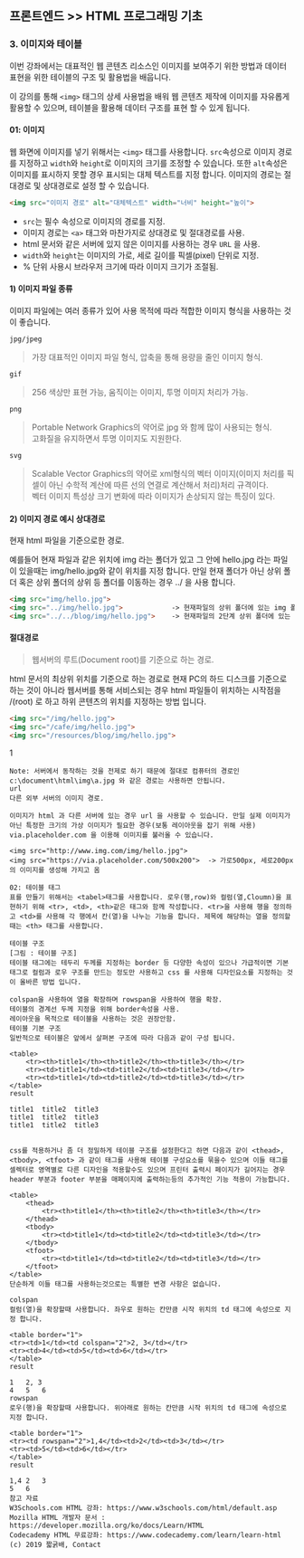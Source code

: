 ## 프론트엔드 >> HTML 프로그래밍 기초

### 3. 이미지와 테이블

이번 강좌에서는 대표적인 웹 콘텐츠 리소스인 이미지를 보여주기 위한 방법과 데이터 표현을 위한 테이블의 구조 및 활용법을 배웁니다.

이 강의를 통해 `<img>` 태그의 상세 사용법을 배워 웹 콘텐츠 제작에 이미지를 자유롭게 활용할 수 있으며, 테이블을 활용해 데이터 구조를 표현 할 수 있게 됩니다.

#### 01: 이미지
웹 화면에 이미지를 넣기 위해서는 `<img>` 태그를 사용합니다. 
`src`속성으로 이미지 경로를 지정하고 `width`와 `height`로 이미지의 크기를 조정할 수 있습니다. 
또한 `alt`속성은 이미지를 표시하지 못할 경우 표시되는 대체 텍스트를 지정 합니다. 
이미지의 경로는 절대경로 및 상대경로로 설정 할 수 있습니다.

```html
<img src="이미지 경로" alt="대체텍스트" width="너비" height="높이">

```
* `src`는 필수 속성으로 이미지의 경로를 지정.
* 이미지 경로는 `<a>` 태그와 마찬가지로 상대경로 및 절대경로를 사용.
* html 문서와 같은 서버에 있지 않은 이미지를 사용하는 경우 `URL` 을 사용.
* `width`와 `height`는 이미지의 가로, 세로 길이를 픽셀(pixel) 단위로 지정.
* % 단위 사용시 브라우저 크기에 따라 이미지 크기가 조절됨.

#### 1) 이미지 파일 종류
이미지 파일에는 여러 종류가 있어 사용 목적에 따라 적합한 이미지 형식을 사용하는 것이 좋습니다.

`jpg/jpeg`

> 가장 대표적인 이미지 파일 형식, 압축을 통해 용량을 줄인 이미지 형식.  

`gif`

> 256 색상만 표현 가능, 움직이는 이미지, 투명 이미지 처리가 가능. 

`png`

> Portable Network Graphics의 약어로 jpg 와 함께 많이 사용되는 형식.  
> 고화질을 유지하면서 투명 이미지도 지원한다.

`svg`

> Scalable Vector Graphics의 약어로 xml형식의 벡터 이미지(이미지 처리를 픽셀이 아닌 수학적 계산에 따른 선의 연결로 계산해서 처리)처리 규격이다.  
> 벡터 이미지 특성상 크기 변화에 따라 이미지가 손상되지 않는 특징이 있다.


#### 2) 이미지 경로 예시 상대경로
현재 html 파일을 기준으로한 경로.

예를들어 현재 파일과 같은 위치에 img 라는 폴더가 있고 그 안에 hello.jpg 라는 파일이 있을때는 img/hello.jpg와 같이 위치를 지정 합니다. 
만일 현재 폴더가 아닌 상위 폴더 혹은 상위 폴더의 상위 등 폴더를 이동하는 경우 ../ 을 사용 합니다.

```html
<img src="img/hello.jpg">
<img src="../img/hello.jpg">            -> 현재파일의 상위 폴더에 있는 img 폴더의 이미지
<img src="../../blog/img/hello.jpg">    -> 현재파일의 2단계 상위 폴더에 있는 blog폴더 아래에 있는 img 폴더의 이미지
````

#### 절대경로
> 웹서버의 루트(Document root)를 기준으로 하는 경로.

html 문서의 최상위 위치를 기준으로 하는 경로로 현재 PC의 하드 디스크를 기준으로 하는 것이 아니라 웹서버를 통해 서비스되는 경우 html 파일들이 위치하는 시작점을 /(root) 로 하고 하위 콘텐츠의 위치를 지정하는 방법 입니다.

```html
<img src="/img/hello.jpg">
<img src="/cafe/img/hello.jpg">
<img src="/resources/blog/img/hello.jpg">
```


1


```
Note: 서버에서 동작하는 것을 전제로 하기 때문에 절대로 컴퓨터의 경로인 c:\document\html\img\a.jpg 와 같은 경로는 사용하면 안됩니다.
url
다른 외부 서버의 이미지 경로.

이미지가 html 과 다른 서버에 있는 경우 url 을 사용할 수 있습니다. 만일 실제 이미지가 아닌 특정한 크기의 가상 이미지가 필요한 경우(보통 레이아웃을 잡기 위해 사용) via.placeholder.com 을 이용해 이미지를 불러올 수 있습니다.

<img src="http://www.img.com/img/hello.jpg">
<img src="https://via.placeholder.com/500x200">  -> 가로500px, 세로200px 의 이미지를 생성해 가지고 옴

02: 테이블 태그
표를 만들기 위해서는 <tabel>태그를 사용합니다. 로우(행,row)와 컬럼(열,Cloumn)을 표현하기 위해 <tr>, <td>, <th>같은 태그와 함께 작성합니다. <tr>을 사용해 행을 정의하고 <td>를 사용해 각 행에서 칸(열)을 나누는 기능을 합니다. 제목에 해당하는 열을 정의할 때는 <th> 태그를 사용합니다.

테이블 구조
[그림 : 테이블 구조]
테이블 태그에는 테두리 두께를 지정하는 border 등 다양한 속성이 있으나 가급적이면 기본 태그로 컬럼과 로우 구조를 만드는 정도만 사용하고 css 를 사용해 디자인요소를 지정하는 것이 올바른 방법 입니다.

colspan을 사용하여 열을 확장하며 rowspan을 사용하여 행을 확장.
테이블의 경계선 두께 지정을 위해 border속성을 사용.
레이아웃을 목적으로 테이블을 사용하는 것은 권장안함.
테이블 기본 구조
일반적으로 테이블은 앞에서 살펴본 구조에 따라 다음과 같이 구성 됩니다.

<table>
    <tr><th>title1</th><th>title2</th><th>title3</th></tr>
    <tr><td>title1</td><td>title2</td><td>title3</td></tr>
    <tr><td>title1</td><td>title2</td><td>title3</td></tr>
</table>
result

title1	title2	title3
title1	title2	title3
title1	title2	title3


css를 적용하거나 좀 더 정밀하게 테이블 구조를 설정한다고 하면 다음과 같이 <thead>, <tbody>, <tfoot> 과 같이 태그를 사용해 테이블 구성요소를 묶을수 있으며 이들 태그를 셀렉터로 영역별로 다른 디자인을 적용할수도 있으며 프린터 출력시 페이지가 길어지는 경우 header 부분과 footer 부분을 매페이지에 출력하는등의 추가적인 기능 적용이 가능합니다.

<table>
    <thead>
        <tr><th>title1</th><th>title2</th><th>title3</th></tr>
    </thead>
    <tbody>
        <tr><td>title1</td><td>title2</td><td>title3</td></tr>
    </tbody>
    <tfoot>
        <tr><td>title1</td><td>title2</td><td>title3</td></tr>
    </tfoot>
</table>
단순하게 이들 태그를 사용하는것으로는 특별한 변경 사항은 없습니다.

colspan
컬럼(열)을 확장할때 사용합니다. 좌우로 원하는 칸만큼 시작 위치의 td 태그에 속성으로 지정 합니다.

<table border="1">
<tr><td>1</td><td colspan="2">2, 3</td></tr>
<tr><td>4</td><td>5</td><td>6</td></tr>
</table>
result

1	2, 3
4	5	6
rowspan
로우(행)을 확장할때 사용합니다. 위아래로 원하는 칸만큼 시작 위치의 td 태그에 속성으로 지정 합니다.

<table border="1">
<tr><td rowspan="2">1,4</td><td>2</td><td>3</td></tr>
<tr><td>5</td><td>6</td></tr>
</table>
result

1,4	2	3
5	6
참고 자료
W3Schools.com HTML 강좌: https://www.w3schools.com/html/default.asp
Mozilla HTML 개발자 문서 : https://developer.mozilla.org/ko/docs/Learn/HTML
Codecademy HTML 무료강좌: https://www.codecademy.com/learn/learn-html
(c) 2019 짧굵배, Contact  
```